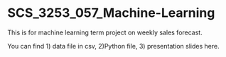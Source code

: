 # SCS_3253_057_Machine-Learning

This is for machine learning term project on weekly sales forecast.

You can find 1) data file in csv, 2)Python file, 3) presentation slides here.
